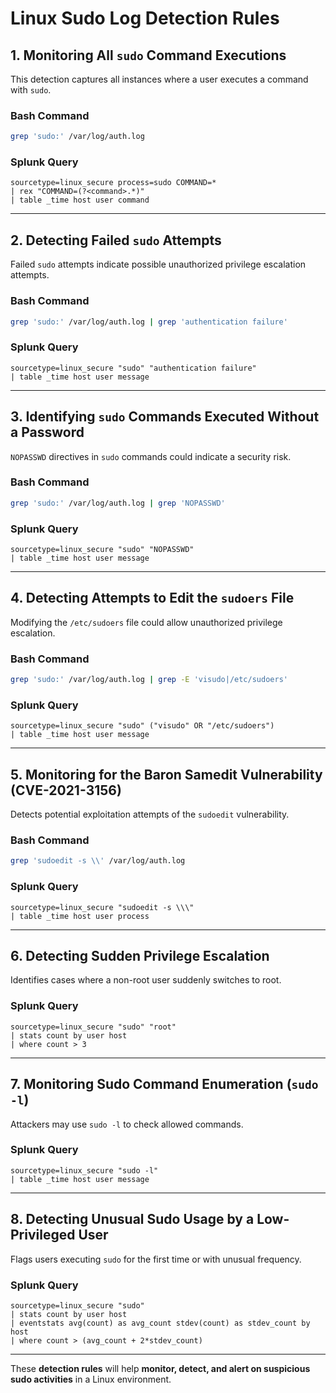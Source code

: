 # Linux Sudo Log Detection Rules

## 1. Monitoring All `sudo` Command Executions

This detection captures all instances where a user executes a command with `sudo`.

### **Bash Command**

```bash
grep 'sudo:' /var/log/auth.log
```

### **Splunk Query**

```spl
sourcetype=linux_secure process=sudo COMMAND=*
| rex "COMMAND=(?<command>.*)"
| table _time host user command
```

---

## 2. Detecting Failed `sudo` Attempts

Failed `sudo` attempts indicate possible unauthorized privilege escalation attempts.

### **Bash Command**

```bash
grep 'sudo:' /var/log/auth.log | grep 'authentication failure'
```

### **Splunk Query**

```spl
sourcetype=linux_secure "sudo" "authentication failure"
| table _time host user message
```

---

## 3. Identifying `sudo` Commands Executed Without a Password

`NOPASSWD` directives in `sudo` commands could indicate a security risk.

### **Bash Command**

```bash
grep 'sudo:' /var/log/auth.log | grep 'NOPASSWD'
```

### **Splunk Query**

```spl
sourcetype=linux_secure "sudo" "NOPASSWD"
| table _time host user message
```

---

## 4. Detecting Attempts to Edit the `sudoers` File

Modifying the `/etc/sudoers` file could allow unauthorized privilege escalation.

### **Bash Command**

```bash
grep 'sudo:' /var/log/auth.log | grep -E 'visudo|/etc/sudoers'
```

### **Splunk Query**

```spl
sourcetype=linux_secure "sudo" ("visudo" OR "/etc/sudoers")
| table _time host user message
```

---

## 5. Monitoring for the Baron Samedit Vulnerability (CVE-2021-3156)

Detects potential exploitation attempts of the `sudoedit` vulnerability.

### **Bash Command**

```bash
grep 'sudoedit -s \\' /var/log/auth.log
```

### **Splunk Query**

```spl
sourcetype=linux_secure "sudoedit -s \\\"
| table _time host user process
```

---

## 6. Detecting Sudden Privilege Escalation

Identifies cases where a non-root user suddenly switches to root.

### **Splunk Query**

```spl
sourcetype=linux_secure "sudo" "root"
| stats count by user host
| where count > 3
```

---

## 7. Monitoring Sudo Command Enumeration (`sudo -l`)

Attackers may use `sudo -l` to check allowed commands.

### **Splunk Query**

```spl
sourcetype=linux_secure "sudo -l"
| table _time host user message
```

---

## 8. Detecting Unusual Sudo Usage by a Low-Privileged User

Flags users executing `sudo` for the first time or with unusual frequency.

### **Splunk Query**

```spl
sourcetype=linux_secure "sudo"
| stats count by user host
| eventstats avg(count) as avg_count stdev(count) as stdev_count by host
| where count > (avg_count + 2*stdev_count)
```

---

These **detection rules** will help **monitor, detect, and alert on suspicious sudo activities** in a Linux environment.


